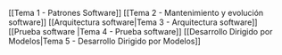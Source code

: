 [[Tema 1 - Patrones Software]]
[[Tema 2 - Mantenimiento y evolución software]]
[[Arquitectura software|Tema 3 - Arquitectura software]]
[[Prueba software |Tema 4 - Prueba software]]
[[Desarrollo Dirigido por Modelos|Tema 5 - Desarrollo Dirigido por Modelos]]
